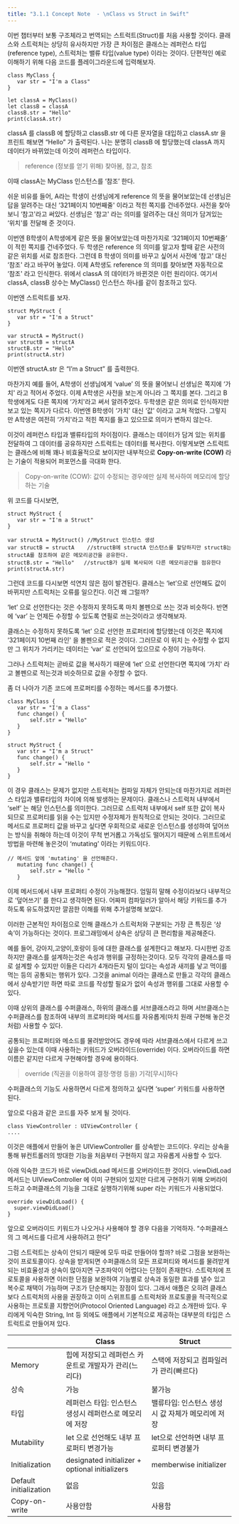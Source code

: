 ```yaml
---
title: "3.1.1 Concept Note  - \nClass vs Struct in Swift"
---
```


이번 챕터부터 보통 구조체라고 번역되는 스트럭트(Struct)를 처음 사용할 것이다. 클래스와 스트럭처는 상당히 유사하지만 가장 큰 차이점은 클래스는 레퍼런스 타입(reference type), 스트럭처는 밸류 타입(value type) 이라는 것이다.
단편적인 예로 이해하기 위해 다음 코드를 플레이그라운드에 입력해보자.

``` 
class MyClass {
   var str = "I'm a Class"
}

let classA = MyClass()
let classB = classA
classB.str = "Hello"
print(classA.str)
```


classA 를 classB 에 할당하고 classB.str 에 다른 문자열을 대입하고 classA.str 을 프린트 해보면 “Hello” 가 출력된다.
나는 분명히 classB 에 할당했는데 classA 까지 데이터가 바뀌었는데 이것이 레퍼런스 타입이다. 

> reference  (정보를 얻기 위해) 찾아봄, 참고, 참조
> 
이때 classA는 MyClass 인스턴스를 ‘참조’ 한다. 

쉬운 비유를 들어, A라는 학생이 선생님에게 reference 의 뜻을 물어보았는데 선생님은 답을 알려주는 대신 ‘321페이지 10번째줄' 이라고 적힌 쪽지를 건네주었다. 사전을 찾아보니 ‘참고'라고 써있다. 선생님은 ‘참고' 라는 의미를 알려주는 대신 의미가 담겨있는 ‘위치'를 전달해 준 것이다. 

이번엔 B학생이 A학생에게 같은 뜻을 물어보았는데 마찬가지로  ‘321페이지 10번째줄’ 이 적힌 쪽지를 건네주었다. 두 학생은 reference 의 의미를 알고자 할때 같은 사전의 같은 위치를 서로 참조한다. 그런데 B 학생이 의미를 바꾸고 싶어서 사전에 ‘참고' 대신 ‘참조' 라고 바꾸어 놓았다.
이제 A학생도 reference 의 의미를 찾아보면 자동적으로 ‘참조' 라고 인식한다. 위에서 classA 의 데이터가 바뀐것은 이런 원리이다. 
여기서 classA, classB 상수는 MyClass() 인스턴스 하나를 같이 참조하고 있다. 

이번엔 스트럭트를 보자.



```
struct MyStruct {
   var str = "I'm a Struct"
}

var structA = MyStruct()
var structB = structA
structB.str = "Hello"
print(structA.str)
```


이번엔 structA.str 은 “I’m a Struct” 를 출력한다.

마찬가지 예를 들어, A학생이 선생님에게 ‘value’ 의 뜻을 물어보니 선생님은 쪽지에 ‘가치' 라고 적어서 주었다. 이제 A학생은 사전을 보는게 아니라 그 쪽지를 본다. 그리고 B학생에게도 다른 쪽지에 ‘가치'라고 써서 알려주었다. 두학생은 같은 의미로 인식하지만 보고 있는 쪽지가 다르다. 이번엔 B학생이 ‘가치' 대신 ‘값' 이라고 고쳐 적었다. 그렇지만 A학생은 여전히 ‘가치'라고 적힌 쪽지를 들고 있으므로 의미가 변하지 않는다. 

이것이 레퍼런스 타입과 밸류타입의 차이점이다.
클래스는 데이터가 담겨 있는 위치를 전달하여 그 데이터를 공유하지만 스트럭트는 데이터를 복사한다.
이렇게보면 스트럭트는 클래스에 비해 꽤나 비효율적으로 보이지만 내부적으로 **Copy-on-write (COW)** 라는 기술이 적용되어
퍼포먼스를 극대화 한다.

> Copy-on-write (COW): 값이 수정되는 경우에만 실제 복사하여 메모리에 할당하는 기술

위 코드를 다시보면,
```
struct MyStruct {
   var str = "I'm a Struct"
}

var structA = MyStruct() //MyStruct 인스턴스 생성
var structB = structA    //structB에 structA 인스턴스를 할당하지만 structB는 structA를 참조하여 같은 메모리공간을 공유한다.
structB.str = "Hello"   //structB가 실제 복사되어 다른 메모리공간을 점유한다
print(structA.str)
```



그런데 코드를 다시보면 석연치 않은 점이 발견된다.
클래스는 ‘let’으로 선언해도 값이 바뀌지만 스트럭처는 오류를 일으킨다. 이건 왜 그럴까?

‘let’ 으로 선언한다는 것은 수정하지 못하도록 마치 볼펜으로 쓰는 것과 비슷하다.
반면에 ‘var’ 는 언제든 수정할 수 있도록 연필로 쓰는것이라고 생각해보자.

클래스는 수정하지 못하도록 ‘let’ 으로 선언한 프로퍼티에 할당했는데 이것은 쪽지에 ‘321페이지 10번째 라인' 을 볼펜으로 적은 것이다.
그러므로 이 위치 는 수정할 수 없지만 그 위치가 가리키는 데이터는 ‘var’ 로 선언되어 있으므로 수정이 가능하다. 

그러나 스트럭처는 곧바로 값을 복사하기 때문에 ‘let’ 으로 선언한다면 쪽지에 ‘가치' 라고 볼펜으로 적는것과 비슷하므로 값을 수정할 수 없다.

좀 더 나아가 기존 코드에 프로퍼티를 수정하는 메서드를 추가했다.

```
class MyClass {
   var str = "I'm a Class"
   func change() {
       self.str = "Hello"
   }
}

struct MyStruct {
   var str = "I'm a Struct"
   func change() {
       self.str = "Hello "
   }
}
```


이 경우 클래스는 문제가 없지만 스트럭처는 컴파일 자체가 안되는데 마찬가지로 레퍼런스 타입과 밸류타입의 차이에 의해 발생하는 문제이다. 클래스나 스트럭처 내부에서 ‘self’ 는 해당 인스턴스를 의미한다. 그러므로 스트럭처 내부에서 self 또한 값이 복사 되므로 프로퍼티를 읽을 수는 있지만 수정자체가 원칙적으로 안되는 것이다. 그러므로 메서드로 프로퍼티 값을 바꾸고 싶다면 우회적으로 새로운 인스턴스를 생성하여 덮어쓰는 방식을 취해야 하는데 이것이 무척 번거롭고 가독성도 떨어지기 때문에 스위프트에서 방법을 마련해 놓은것이 ‘mutating’ 이라는 키워드이다.

```
// 메서드 앞에 'mutating' 을 선언해준다.
   mutating func change() {
       self.str = "Hello "
   }
```


이제 메서드에서 내부 프로퍼티 수정이 가능해졌다. 엄밀히 말해 수정이라보다 내부적으로 ‘덮어쓰기' 를 한다고 생각하면 된다. 어짜피 컴파일러가 알아서 해당 키워드를 추가하도록 유도하겠지만 깔끔한 이해를 위해 추가설명해 보았다.

이러한 근본적인 차이점으로 인해 클래스가 스트럭처와 구분되는 가장 큰 특징은 ‘상속’이 가능하다는 것이다. 
프로그래밍에서 상속은 상당히 큰 편리함을 제공해준다. 

예를 들어, 강아지,고양이,호랑이 등에 대한 클래스를 설계한다고 해보자. 다시한번 강조하지만 클래스를 설계하는것은 속성과 행위를 규정하는것이다. 모두 각각의 클래스를 따로 설계할 수 있지만 이들은 다리가 4개라든지 털이 있다는 속성과 새끼를 낳고 먹이를 먹는 등의 공통되는 행위가 있다. 그것을 animal 이라는 클래스로 만들고 각각의 클래스에서 상속받기만 하면 따로 코드를 작성할 필요가 없이 속성과 행위를 그대로 사용할 수 있다. 

이때 상위의 클래스를 수퍼클래스, 하위의 클래스를 서브클래스라고 하며 서브클래스는 수퍼클래스를 참조하여 내부의 프로퍼티와 메서드를 자유롭게(마치 원래 구현해 놓은것처럼) 사용할 수 있다. 

공통되는 프로퍼티와 메소드를 물려받았어도 경우에 따라 서브클래스에서 다르게 쓰고 싶을수 있는데 이때 사용하는 키워드가 오버라이드(override) 이다. 오버라이드를 하면 이름은 같지만 다르게 구현해야할 경우에 용이하다. 

> override  (직권을 이용하여 결정·명령 등을) 기각[무시]하다
> 
수퍼클래스의 기능도 사용하면서 다르게 정의하고 싶다면 ‘super’ 키워드를 사용하면 된다. 


앞으로 다음과 같은 코드를 자주 보게 될 것이다. 

```
class ViewController : UIViewController {
....
```


이것은 애플에서 만들어 놓은 UIViewController 를 상속받는 코드이다. 
우리는 상속을 통해 뷰컨트롤러의 방대한 기능을 처음부터 구현하지 않고 자유롭게 사용할 수 있다. 

아래 익숙한 코드가 바로 viewDidLoad 메서드를 오버라이드한 것이다. 
viewDidLoad 메서드는 UIViewController 에 이미 구현되어 있지만 다르게 구현하기 위해 오버라이드하고 수퍼클래스의 기능을 그대로 실행하기위해 super 라는 키워드가 사용되었다. 

```
override viewDidLoad() {
  super.viewDidLoad()
}
```


앞으로 오버라이드 키워드가 나오거나 사용해야 할 경우 다음을 기억하자. 
“수퍼클래스의 그 메서드를 다르게 사용하려고 한다”

그럼 스트럭트는 상속이 안되기 때문에 모두 따로 만들어야 할까?
바로 그점을 보완하는것이 프로토콜이다. 상속을 받게되면 수퍼클래스의 모든 프로퍼티와
메서드를 물려받게 되는 비효율성과 상속이 많아지면 구조파악이 어렵다는 단점이 존재한다. 
스트럭처에 프로토콜을 사용하면 이러한 단점을 보완하여 기능별로 상속과 동일한 효과를 
낼수 있고 복수로 채택이 가능하며 구조가 단순해지는 장점이 있다. 
그래서 애플은 오히려 클래스보다 스트럭처의 사용을 권장하고 이미 스위프트를 
스트럭처와 프로토콜을 적극적으로 사용하는 프로토콜 지향언어(Protocol Oriented Language) 라고 소개한바 있다. 
우리에게 익숙한 String, Int 등 외에도 애플에서 기본적으로 제공하는 대부분의 타입은 스트럭트로 만들어져 있다. 



|   |  Class |  Struct |
| -------- | -------- |  ------ |
| Memory     |  힙에 저장되고 레퍼런스 카운트로 개발자가 관리(느리다)  | 스택에 저장되고 컴파일러가 관리(빠르다)
| 상속     |  가능 | 불가능
| 타입 | 레퍼런스 타입: 인스턴스 생성시 레퍼런스로 메모리에 저장 | 밸류타입: 인스턴스 생성시 값 자체가 메모리에 저장
|Mutability| let 으로 선언해도 내부 프로퍼티 변경가능 | let으로 선언하면 내부 프로퍼티 변경불가
| Initialization| designated initializer + optional initializers |  memberwise initializer 
| Default initialization| 없음 | 있음
|Copy-on-write| 사용안함 | 사용함
